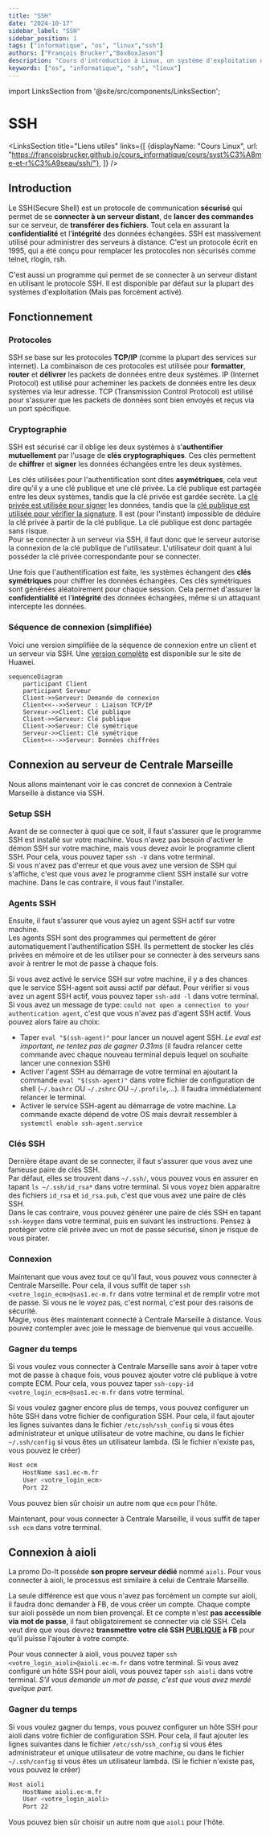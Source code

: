 ```yaml
---
title: "SSH"
date: "2024-10-17"
sidebar_label: "SSH"
sidebar_position: 1
tags: ["informatique", "os", "linux","ssh"]
authors: ["François Brucker","BoxBoxJason"]
description: "Cours d'introduction à Linux, un système d'exploitation open-source"
keywords: ["os", "informatique", "ssh", "linux"]
---
```


import LinksSection from '@site/src/components/LinksSection';

# SSH

<LinksSection
    title="Liens utiles"
    links={[
      {displayName: "Cours Linux", url: "https://francoisbrucker.github.io/cours_informatique/cours/syst%C3%A8me-et-r%C3%A9seau/ssh/"},
      ]}
/>

## Introduction
Le SSH(Secure Shell) est un protocole de communication **sécurisé** qui permet de se **connecter à un serveur distant**, de **lancer des commandes** sur ce serveur, de **transférer des fichiers**. Tout cela en assurant la **confidentialité** et l'**intégrité** des données échangées. SSH est massivement utilisé pour administrer des serveurs à distance. C'est un protocole écrit en 1995, qui a été conçu pour remplacer les protocoles non sécurisés comme telnet, rlogin, rsh.

C'est aussi un programme qui permet de se connecter à un serveur distant en utilisant le protocole SSH. Il est disponible par défaut sur la plupart des systèmes d'exploitation (Mais pas forcément activé).

## Fonctionnement

### Protocoles
SSH se base sur les protocoles **TCP/IP** (comme la plupart des services sur internet). La combinaison de ces protocoles est utilisée pour **formatter**, **router** et **délivrer** les packets de données entre deux systèmes. IP (Internet Protocol) est utilisé pour acheminer les packets de données entre les deux systèmes via leur adresse. TCP (Transmission Control Protocol) est utilisé pour s'assurer que les packets de données sont bien envoyés et reçus via un port spécifique.

### Cryptographie
SSH est sécurisé car il oblige les deux systèmes à s'**authentifier mutuellement** par l'usage de **clés cryptographiques**. Ces clés permettent de **chiffrer** et **signer** les données échangées entre les deux systèmes.

Les clés utilisées pour l'authentification sont dites **asymétriques**, cela veut dire qu'il y a une clé publique et une clé privée. La clé publique est partagée entre les deux systèmes, tandis que la clé privée est gardée secrète. La <u>clé privée est utilisée pour signer</u> les données, tandis que la <u>clé publique est utilisée pour vérifier la signature</u>. Il est (pour l'instant) impossible de déduire la clé privée à partir de la clé publique. La clé publique est donc partagée sans risque.\
Pour se connecter à un serveur via SSH, il faut donc que le serveur autorise la connexion de la clé publique de l'utilisateur. L'utilisateur doit quant à lui posséder la clé privée correspondante pour se connecter.

Une fois que l'authentification est faite, les systèmes échangent des **clés symétriques** pour chiffrer les données échangées. Ces clés symétriques sont générées aléatoirement pour chaque session. Cela permet d'assurer la **confidentialité** et l'**intégrité** des données échangées, même si un attaquant intercepte les données.

### Séquence de connexion (simplifiée)
Voici une version simplifiée de la séquence de connexion entre un client et un serveur via SSH. Une [version complète](https://info.support.huawei.com/info-finder/encyclopedia/en/SSH.html) est disponible sur le site de Huawei.

```mermaid
sequenceDiagram
    participant Client
    participant Serveur
    Client->>Serveur: Demande de connexion
    Client<<-->>Serveur : Liaison TCP/IP
    Serveur->>Client: Clé publique
    Client->>Serveur: Clé publique
    Client->>Serveur: Clé symétrique
    Serveur->>Client: Clé symétrique
    Client<<-->>Serveur: Données chiffrées
```

## Connexion au serveur de Centrale Marseille
Nous allons maintenant voir le cas concret de connexion à Centrale Marseille à distance via SSH.

### Setup SSH
Avant de se connecter à quoi que ce soit, il faut s'assurer que le programme SSH est installé sur votre machine. Vous n'avez pas besoin d'activer le démon SSH sur votre machine, mais vous devez avoir le programme client SSH. Pour cela, vous pouvez taper `ssh -V` dans votre terminal.\
Si vous n'avez pas d'erreur et que vous avez une version de SSH qui s'affiche, c'est que vous avez le programme client SSH installé sur votre machine. Dans le cas contraire, il vous faut l'installer.

### Agents SSH
Ensuite, il faut s'assurer que vous ayiez un agent SSH actif sur votre machine.\
Les agents SSH sont des programmes qui permettent de gérer automatiquement l'authentification SSH. Ils permettent de stocker les clés privées en mémoire et de les utiliser pour se connecter à des serveurs sans avoir à rentrer le mot de passe à chaque fois.

Si vous avez activé le service SSH sur votre machine, il y a des chances que le service SSH-agent soit aussi actif par défaut. Pour vérifier si vous avez un agent SSH actif, vous pouvez taper `ssh-add -l` dans votre terminal.\
Si vous avez un message de type: `could not open a connection to your authentication agent`, c'est que vous n'avez pas d'agent SSH actif. Vous pouvez alors faire au choix:
- Taper `eval "$(ssh-agent)"` pour lancer un nouvel agent SSH. *Le eval est important, ne tentez pas de gagner 0.31ms* (il faudra relancer cette commande avec chaque nouveau terminal depuis lequel on souhaite lancer une connexion SSH)
- Activer l'agent SSH au démarrage de votre terminal en ajoutant la commande `eval "$(ssh-agent)"` dans votre fichier de configuration de shell (`~/.bashrc` OU `~/.zshrc` OU `~/.profile`,...). Il faudra immédiatement relancer le terminal.
- Activer le service SSH-agent au démarrage de votre machine. La commande exacte dépend de votre OS mais devrait ressembler à `systemctl enable ssh-agent.service`

### Clés SSH
Dernière étape avant de se connecter, il faut s'assurer que vous avez une fameuse paire de clés SSH.\
Par défaut, elles se trouvent dans `~/.ssh/`, vous pouvez vous en assurer en tapant `ls ~/.ssh/id_rsa*` dans votre terminal. Si vous voyez bien apparaitre des fichiers `id_rsa` et `id_rsa.pub`, c'est que vous avez une paire de clés SSH.\
Dans le cas contraire, vous pouvez générer une paire de clés SSH en tapant `ssh-keygen` dans votre terminal, puis en suivant les instructions. Pensez à protéger votre clé privée avec un mot de passe sécurisé, sinon je risque de vous pirater.

### Connexion
Maintenant que vous avez tout ce qu'il faut, vous pouvez vous connecter à Centrale Marseille. Pour cela, il vous suffit de taper `ssh <votre_login_ecm>@sas1.ec-m.fr` dans votre terminal et de remplir votre mot de passe. Si vous ne le voyez pas, c'est normal, c'est pour des raisons de sécurité.\
Magie, vous êtes maintenant connecté à Centrale Marseille à distance. Vous pouvez contempler avec joie le message de bienvenue qui vous accueille.

### Gagner du temps
Si vous voulez vous connecter à Centrale Marseille sans avoir à taper votre mot de passe à chaque fois, vous pouvez ajouter votre clé publique à votre compte ECM. Pour cela, vous pouvez taper `ssh-copy-id <votre_login_ecm>@sas1.ec-m.fr` dans votre terminal.

Si vous voulez gagner encore plus de temps, vous pouvez configurer un hôte SSH dans votre fichier de configuration SSH. Pour cela, il faut ajouter les lignes suivantes dans le fichier `/etc/ssh/ssh_config` si vous êtes administrateur et unique utilisateur de votre machine, ou dans le fichier `~/.ssh/config` si vous êtes un utilisateur lambda. (Si le fichier n'existe pas, vous pouvez le créer)
```bash
Host ecm
    HostName sas1.ec-m.fr
    User <votre_login_ecm>
    Port 22
```
Vous pouvez bien sûr choisir un autre nom que `ecm` pour l'hôte.

Maintenant, pour vous connecter à Centrale Marseille, il vous suffit de taper `ssh ecm` dans votre terminal.

## Connexion à aioli
La promo Do-It possède **son propre serveur dédié** nommé `aioli`. Pour vous connecter à aioli, le processus est similaire à celui de Centrale Marseille.

La seule différence est que vous n'avez pas forcément un compte sur aioli, il faudra donc demander à FB, de vous créer un compte. Chaque compte sur aioli possède un nom bien provençal. Et ce compte n'est **pas accessible via mot de passe**, il faut obligatoirement se connecter via clé SSH. Cela veut dire que vous devrez **transmettre votre clé SSH <u>PUBLIQUE</u> à FB** pour qu'il puisse l'ajouter à votre compte.

Pour vous connecter à aioli, vous pouvez taper `ssh <votre_login_aioli>@aioli.ec-m.fr` dans votre terminal. Si vous avez configuré un hôte SSH pour aioli, vous pouvez taper `ssh aioli` dans votre terminal. *S'il vous demande un mot de passe, c'est que vous avez merdé quelque part*.

### Gagner du temps
Si vous voulez gagner du temps, vous pouvez configurer un hôte SSH pour aioli dans votre fichier de configuration SSH. Pour cela, il faut ajouter les lignes suivantes dans le fichier `/etc/ssh/ssh_config` si vous êtes administrateur et unique utilisateur de votre machine, ou dans le fichier `~/.ssh/config` si vous êtes un utilisateur lambda. (Si le fichier n'existe pas, vous pouvez le créer)
```bash
Host aioli
    HostName aioli.ec-m.fr
    User <votre_login_aioli>
    Port 22
```
Vous pouvez bien sûr choisir un autre nom que `aioli` pour l'hôte.

